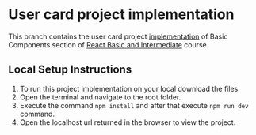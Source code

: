 # User card project implementation
This branch contains the user card project [implementation](https://github.com/WebDevSimplified/React-Simplified-Beginner-Projects/tree/main/15-16-user-card/before) of Basic Components section of [React Basic and Intermediate](https://courses.webdevsimplified.com/view/courses/react-simplified-beginner/1764768-basic-components) course.

## Local Setup Instructions
1. To run this project implementation on your local download the files.
2. Open the terminal and navigate to the root folder.
3. Execute the command `npm install` and after that execute `npm run dev` command.
4. Open the localhost url returned in the browser to view the project.
